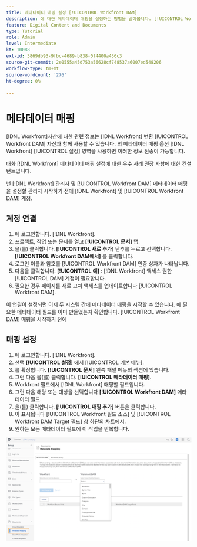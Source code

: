 ```yaml
---
title: 메타데이터 매핑 설정 [!UICONTROL Workfront DAM]
description: 에 대한 메타데이터 매핑을 설정하는 방법을 알아봅니다. [!UICONTROL Workfront DAM].
feature: Digital Content and Documents
type: Tutorial
role: Admin
level: Intermediate
kt: 10088
exl-id: 3869db93-9fbc-4689-b838-0f4400a436c3
source-git-commit: 2e0555a45d753a56628cf748537a6007ed548206
workflow-type: tm+mt
source-wordcount: '276'
ht-degree: 0%

---
```


# 메타데이터 매핑

[!DNL Workfront]자산에 대한 관련 정보는 [!DNL Workfront] 변환 [!UICONTROL Workfront DAM] 자산과 함께 사용할 수 있습니다. 의 메타데이터 매핑 옵션 [!DNL Workfront] [!UICONTROL 설정] 영역을 사용하면 이러한 정보 전송이 가능합니다.

대화 [!DNL Workfront] 메타데이터 매핑 설정에 대한 우수 사례 권장 사항에 대한 컨설턴트입니다.

넌 [!DNL Workfront] 관리자 및 [!UICONTROL Workfront DAM] 메타데이터 매핑을 설정할 관리자 시작하기 전에 [!DNL Workfront] 및 [!UICONTROL Workfront DAM] 계정.

## 계정 연결

1. 에 로그인합니다. [!DNL Workfront].
1. 프로젝트, 작업 또는 문제를 열고 **[!UICONTROL 문서]** 탭.
1. 을(를) 클릭합니다. **[!UICONTROL 새로 추가]** 단추를 누르고 선택합니다. **[!UICONTROL Workfront DAM에서]** 를 클릭합니다.
1. 로그인 이름과 암호를 [!UICONTROL Workfront DAM] 인증 상자가 나타납니다.
1. 다음을 클릭합니다. **[!UICONTROL 예]** : [!DNL Workfront] 액세스 권한 [!UICONTROL DAM] 계정이 필요합니다.
1. 필요한 경우 페이지를 새로 고쳐 액세스를 업데이트합니다 [!UICONTROL Workfront DAM].

이 연결이 설정되면 이제 두 시스템 간에 메타데이터 매핑을 시작할 수 있습니다. 에 필요한 메타데이터 필드를 이미 만들었는지 확인합니다. [!UICONTROL Workfront DAM] 매핑을 시작하기 전에

## 매핑 설정

1. 에 로그인합니다. [!DNL Workfront].
1. 선택 **[!UICONTROL 설정]** 에서 [!UICONTROL 기본 메뉴].
1. 를 확장합니다. **[!UICONTROL 문서]** 왼쪽 패널 메뉴의 섹션에 있습니다.
1. 그런 다음 을(를) 클릭합니다. **[!UICONTROL 메타데이터 매핑]**.
1. Workfront 필드에서 [!DNL Workfront] 매핑할 필드입니다.
1. 그런 다음 해당 또는 대상을 선택합니다 **[!UICONTROL Workfront DAM]** 메타데이터 필드.
1. 을(를) 클릭합니다. **[!UICONTROL 매핑 추가]** 버튼을 클릭합니다.
1. 이 표시됩니다 [!UICONTROL Workfront 필드 소스] 및 [!UICONTROL Workfront DAM Target 필드] 창 하단의 차트에서.
1. 원하는 모든 메타데이터 필드에 이 작업을 반복합니다.

![의 스크린샷 [!UICONTROL 메타데이터 매핑] 화면 입력 [!DNL Workfront]](assets/01-metadata-mapping.png)

